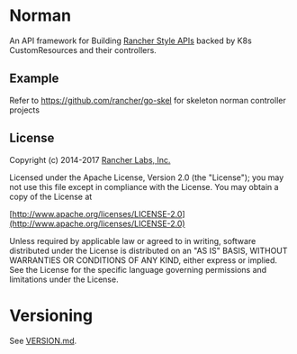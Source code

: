 Norman
========

An API framework for Building [Rancher Style APIs](https://github.com/rancher/api-spec/) backed by K8s CustomResources and their controllers.

## Example

Refer to https://github.com/rancher/go-skel for skeleton norman controller projects

## License
Copyright (c) 2014-2017 [Rancher Labs, Inc.](http://rancher.com)

Licensed under the Apache License, Version 2.0 (the "License");
you may not use this file except in compliance with the License.
You may obtain a copy of the License at

[http://www.apache.org/licenses/LICENSE-2.0](http://www.apache.org/licenses/LICENSE-2.0)

Unless required by applicable law or agreed to in writing, software
distributed under the License is distributed on an "AS IS" BASIS,
WITHOUT WARRANTIES OR CONDITIONS OF ANY KIND, either express or implied.
See the License for the specific language governing permissions and
limitations under the License.

# Versioning

See [VERSION.md](VERSION.md).
